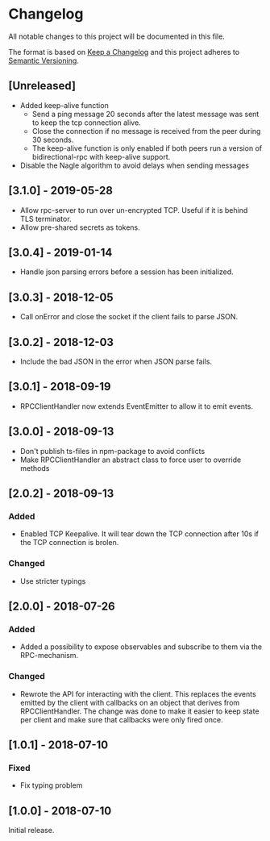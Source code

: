 # Changelog

All notable changes to this project will be documented in this file.

The format is based on [Keep a Changelog](http://keepachangelog.com/en/1.0.0/)
and this project adheres to [Semantic Versioning](http://semver.org/spec/v2.0.0.html).

## [Unreleased]

- Added keep-alive function
  * Send a ping message 20 seconds after the latest message was sent to keep the tcp connection alive.
  * Close the connection if no message is received from the peer during 30 seconds.
  * The keep-alive function is only enabled if both peers run a version of bidirectional-rpc
    with keep-alive support.
 - Disable the Nagle algorithm to avoid delays when sending messages

## [3.1.0] - 2019-05-28

- Allow rpc-server to run over un-encrypted TCP. Useful if it is behind TLS terminator.
- Allow pre-shared secrets as tokens.
   
## [3.0.4] - 2019-01-14

-   Handle json parsing errors before a session has been initialized.

## [3.0.3] - 2018-12-05

-   Call onError and close the socket if the client fails to parse JSON.

## [3.0.2] - 2018-12-03

-   Include the bad JSON in the error when JSON parse fails.

## [3.0.1] - 2018-09-19

-   RPCClientHandler now extends EventEmitter to allow it to emit events.

## [3.0.0] - 2018-09-13

-   Don't publish ts-files in npm-package to avoid conflicts
-   Make RPCClientHandler an abstract class to force user to override methods

## [2.0.2] - 2018-09-13

### Added

-   Enabled TCP Keepalive. It will tear down the TCP connection after 10s if
    the TCP connection is brolen.

### Changed

-   Use stricter typings

## [2.0.0] - 2018-07-26

### Added

-   Added a possibility to expose observables and subscribe to them
    via the RPC-mechanism.

### Changed

-   Rewrote the API for interacting with the client. This replaces the events emitted
    by the client with callbacks on an object that derives from RPCClientHandler.
    The change was done to make it easier to keep state per client and make sure
    that callbacks were only fired once.

## [1.0.1] - 2018-07-10

### Fixed

-   Fix typing problem

## [1.0.0] - 2018-07-10

Initial release.

